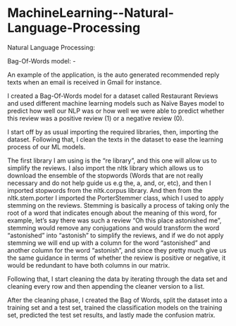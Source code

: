 # MachineLearning--Natural-Language-Processing

Natural Language Processing:

Bag-Of-Words model: -

An example of the application, is the auto generated recommended reply texts when an email is received in Gmail for instance.

I created a Bag-Of-Words model for a dataset called Restaurant Reviews and used different machine learning models such as Naïve Bayes model to predict how well our NLP was or how well we were able to predict whether this review was a positive review (1) or a negative review (0). 

I start off by as usual importing the required libraries, then, importing the dataset. Following that, I clean the texts in the dataset to ease the learning process of our ML models.

The first library I am using is the “re library”, and this one will allow us to simplify the reviews.
I also import the nltk library which allows us to download the ensemble of the stopwords (Words that are not really necessary and do not help guide us e.g the, a, and, or, etc), and then I imported stopwords from the nltk.corpus library.
And then from the nltk.stem.porter I imported the PorterStemmer class, which I used to apply stemming on the reviews. Stemming is basically a process of taking only the root of a word that indicates enough about the meaning of this word, for example, let’s say there was such a review “Oh this place astonished me”, stemming would remove any conjugations and would transform the word “astonished” into “astonish” to simplify the reviews, and if we do not apply stemming we will end up with a column for the word “astonished” and another column for the word “astonish”, and since they pretty much give us the same guidance in terms of whether the review is positive or negative, it would be redundant to have both columns in our matrix. 

Following that, I start cleaning the data by iterating through the data set and cleaning every row and then appending the cleaner version to a list.

After the cleaning phase, I created the Bag of Words, split the dataset into a training set and a test set, trained the classification models on the training set, predicted the test set results, and lastly made the confusion matrix.








